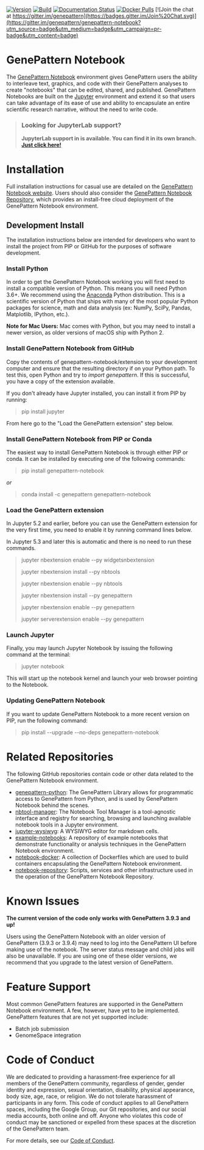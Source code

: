 [![Version](https://img.shields.io/pypi/v/genepattern-notebook.svg)](https://pypi.python.org/pypi/genepattern-notebook)
[![Build](https://travis-ci.org/genepattern/genepattern-notebook.svg?branch=master)](https://travis-ci.org/genepattern/genepattern-notebook)
[![Documentation Status](https://img.shields.io/badge/docs-latest-brightgreen.svg?style=flat)](https://gpnotebook-website-docs.readthedocs.io/en/latest/)
[![Docker Pulls](https://img.shields.io/docker/pulls/genepattern/genepattern-notebook.svg)](https://hub.docker.com/r/genepattern/genepattern-notebook/)
[![Join the chat at https://gitter.im/genepattern](https://badges.gitter.im/Join%20Chat.svg)](https://gitter.im/genepattern/genepattern-notebook?utm_source=badge&utm_medium=badge&utm_campaign=pr-badge&utm_content=badge)

GenePattern Notebook
====================

The [GenePattern Notebook](http://www.genepattern-notebook.org) 
environment gives GenePattern users the ability to interleave text, graphics, and code with 
their GenePattern analyses to create "notebooks" that can be edited, shared, and published. 
GenePattern Notebooks are built on the [Jupyter](https://jupyter.org/) environment 
and extend it so that users can take advantage of its ease of use and ability to encapsulate 
an entire scientific research narrative, without the need to write code.

> ### **Looking for JupyterLab support?**
> **JupyterLab support in is available. You can find it in its own branch. [Just click here!](https://github.com/genepattern/genepattern-notebook/tree/lab)**

# Installation

Full installation instructions for casual use are detailed on the 
[GenePattern Notebook website](https://gpnotebook-website-docs.readthedocs.io/en/latest/local-installation/). Users should 
also consider the [GenePattern Notebook Repository](https://notebook.genepattern.org), which 
provides an install-free cloud deployment of the GenePattern Notebook environment.

## Development Install

The installation instructions below are intended for developers who want to install the 
project from PIP or GitHub for the purposes of software development.

### Install Python

In order to get the GenePattern Notebook working you will first need to install a compatible 
version of Python. This means you will need Python 3.6+. We recommend using the 
[Anaconda](https://www.anaconda.com/download/#macos) Python distribution. This is 
a scientific version of Python that ships with many of the most popular Python packages for 
science, math and data analysis (ex: NumPy, SciPy, Pandas, Matplotlib, IPython, etc.).

**Note for Mac Users:** Mac comes with Python, but you may need to install a newer version, 
as older versions of macOS ship with Python 2.

### Install GenePattern Notebook from GitHub

Copy the contents of genepattern-notebook/extension to your development computer and ensure 
that the resulting directory if on your Python path. To test this, open Python and try to 
*import genepattern*. If this is successful, you have a copy of the extension available.

If you don't already have Jupyter installed, you can install it from PIP by running:

> pip install jupyter

From here go to the "Load the GenePattern extension" step below.

### Install GenePattern Notebook from PIP or Conda

The easiest way to install GenePattern Notebook is through either PIP or conda. It can be installed by 
executing one of the following commands:

> pip install genepattern-notebook

*or*

> conda install -c genepattern genepattern-notebook

### Load the GenePattern extension

In Jupyter 5.2 and earlier, before you can use the GenePattern extension for the very first time, 
you need to enable it by running command lines below. 

In Jupyter 5.3 and later this is automatic and there is no need to run these commands.

> jupyter nbextension enable --py widgetsnbextension
>
> jupyter nbextension install --py nbtools
>
> jupyter nbextension enable --py nbtools
>
> jupyter nbextension install --py genepattern
>
> jupyter nbextension enable --py genepattern
>
> jupyter serverextension enable --py genepattern

### Launch Jupyter

Finally, you may launch Jupyter Notebook by issuing the following command at the terminal:

> jupyter notebook

This will start up the notebook kernel and launch your web browser pointing to the Notebook.

### Updating GenePattern Notebook

If you want to update GenePattern Notebook to a more recent version on PIP, run the following 
command:

> pip install --upgrade --no-deps genepattern-notebook

# Related Repositories

The following GitHub repositories contain code or other data related to the GenePattern 
Notebook environment.

* [genepattern-python](https://github.com/genepattern/genepattern-python): The GenePattern 
    Library allows for programmatic access to GenePattern from Python, and is used by 
    GenePattern Notebook behind the scenes.
* [nbtool-manager](https://github.com/genepattern/nbtool-manager): The Notebook Tool Manager 
    is a tool-agnostic interface and registry for searching, browsing and launching available 
    notebook tools in a Jupyter environment.
* [jupyter-wysiwyg](https://github.com/genepattern/jupyter-wysiwyg): A WYSIWYG editor for 
    markdown cells.
* [example-notebooks](https://github.com/genepattern/): A repository of example notebooks that 
    demonstrate functionality or analysis techniques in the GenePattern Notebook environment. 
* [notebook-docker](https://github.com/genepattern/notebook-docker): A collection of Dockerfiles 
    which are used to build containers encapsulating the GenePattern Notebook environment.
* [notebook-repository](https://github.com/genepattern/notebook-repository): Scripts, services 
    and other infrastructure used in the operation of the GenePattern Notebook Repository.

# Known Issues

**The current version of the code only works with GenePattern 3.9.3 and up!**

Users using the GenePattern Notebook with an older version of GenePattern (3.9.3 or 3.9.4) may
need to log into the GenePattern UI before making use of the notebook. The server status 
message and child jobs will also be unavailable. If you are using one of these older versions,
we recommend that you upgrade to the latest version of GenePattern.

# Feature Support

Most common GenePattern features are supported in the GenePattern Notebook environment. A few, 
however, have yet to be implemented. GenePattern features that are not yet supported include:

* Batch job submission
* GenomeSpace integration

# Code of Conduct

We are dedicated to providing a harassment-free experience for all members of the GenePattern community, regardless of gender, gender identity and expression, sexual orientation, disability, physical appearance, body size, age, race, or religion. We do not tolerate harassment of participants in any form. This code of conduct applies to all GenePattern spaces, including the Google Group, our Git repositories, and our social media accounts, both online and off. Anyone who violates this code of conduct may be sanctioned or expelled from these spaces at the discretion of the GenePattern team.

For more details, see our [Code of Conduct](https://github.com/genepattern/genepattern-notebook/blob/master/Code_of_Conduct.md).

